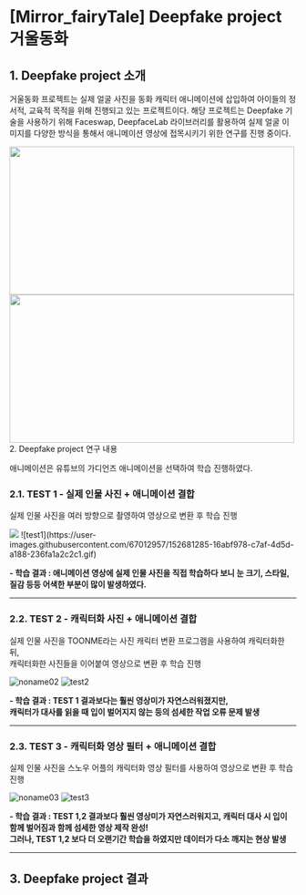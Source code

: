 # [Mirror_fairyTale] Deepfake project 거울동화

## 1. Deepfake project 소개
거울동화 프로젝트는 실제 얼굴 사진을 동화 캐릭터 애니메이션에 삽입하여 아이들의 정서적, 교육적 목적을 위해 진행되고 있는 프로젝트이다. 해당 프로젝트는 Deepfake 기술을 사용하기 위해 Faceswap, DeepfaceLab 라이브러리를 활용하여 실제 얼굴 이미지를 다양한 방식을 통해서 애니메이션 영상에 접목시키기 위한 연구를 진행 중이다.
<div>
  <img src="https://user-images.githubusercontent.com/67012957/152676877-056e8057-9165-4782-948a-267ea460d6b8.png" width="500" height="260">
  <img src="https://user-images.githubusercontent.com/67012957/152676861-992c2e04-0226-4c1c-bac1-8369801a725b.png" width="500" height="260">
</div
---

## 2. Deepfake project 연구 내용
애니메이션은 유튜브의 가디언즈 애니메이션을 선택하여 학습 진행하였다.

### 2.1. TEST 1 - 실제 인물 사진 + 애니메이션 결합
실제 인물 사진을 여러 방향으로 촬영하여 영상으로 변환 후 학습 진행

<img src="https://user-images.githubusercontent.com/67012957/152679653-8ea84c0d-7c45-4795-9d76-97bea98e786a.png">
![test1](https://user-images.githubusercontent.com/67012957/152681285-16abf978-c7af-4d5d-a188-236fa1a2c2c1.gif)

**- 학습 결과 : 애니메이션 영상에 실제 인물 사진을 직접 학습하다 보니 눈 크기, 스타일, 질감 등등 어색한 부분이 많이 발생하였다.**

---

### 2.2. TEST 2 - 캐릭터화 사진 + 애니메이션 결합
실제 인물 사진을 TOONME라는 사진 캐릭터 변환 프로그램을 사용하여 캐릭터화한 뒤,    
캐릭터화한 사진들을 이어붙여 영상으로 변환 후 학습 진행

![noname02](https://user-images.githubusercontent.com/67012957/152679660-6dfab81e-f2d3-4a54-83b6-f30af1064ed1.png)
![test2](https://user-images.githubusercontent.com/67012957/152681304-9c8bb6ee-4379-473a-8ee3-4d57c096cae2.gif)

**- 학습 결과 : TEST 1 결과보다는 훨씬 영상미가 자연스러워졌지만,    
캐릭터가 대사를 읽을 때 입이 벌어지지 않는 등의 섬세한 작업 오류 문제 발생**

---

### 2.3. TEST 3 - 캐릭터화 영상 필터 + 애니메이션 결합
실제 인물 사진을 스노우 어플의 캐릭터화 영상 필터를 사용하여 영상으로 변환 후 학습 진행

![noname03](https://user-images.githubusercontent.com/67012957/152679669-d3f16306-e34c-4ec6-bddd-2be0af3b254c.png)
![test3](https://user-images.githubusercontent.com/67012957/152681319-7e28cb2c-7963-4936-a2b3-7a910545008a.gif)

**- 학습 결과 : TEST 1,2 결과보다 훨씬 영상미가 자연스러워지고, 캐릭터 대사 시 입이 함께 벌어짐과 함께 섬세한 영상 제작 완성!    
그러나, TEST 1,2 보다 더 오랜기간 학습을 하였지만 데이터가 다소 깨지는 현상 발생**

---

## 3. Deepfake project 결과







